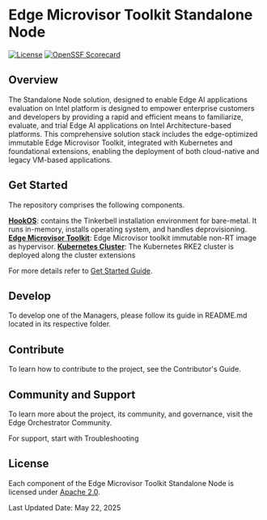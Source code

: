 # Edge Microvisor Toolkit Standalone Node

[![License](https://img.shields.io/badge/License-Apache%202.0-blue.svg)](https://opensource.org/licenses/Apache-2.0)
[![OpenSSF Scorecard](https://api.scorecard.dev/projects/github.com/open-edge-platform/edge-microvisor-toolkit-standalone-node/badge)](https://scorecard.dev/viewer/?uri=github.com/open-edge-platform/edge-microvisor-toolkit-standalone-node)

## Overview

The Standalone Node solution, designed to enable Edge AI applications evaluation on Intel platform
is designed to empower enterprise customers and developers by providing a rapid and efficient
means to familiarize, evaluate, and trial Edge AI applications on Intel Architecture-based platforms.
This comprehensive solution stack includes the edge-optimized immutable Edge Microvisor Toolkit,
integrated with Kubernetes and foundational extensions, enabling the deployment of both cloud-native
and legacy VM-based applications.

## Get Started

The repository comprises the following components.

[**HookOS**](standalone-node/hook_os/): contains the Tinkerbell installation environment for bare-metal. It runs in-memory, installs operating system, and handles deprovisioning.
[**Edge Microvisor Toolkit**](standalone-node/host_os/): Edge Microvisor toolkit immutable non-RT image as  hypervisor.
[**Kubernetes Cluster**](standalone-node/cluster_installers): The Kubernetes RKE2 cluster is deployed along the cluster extensions

For more details refer to [Get Started Guide](docs/user-guide/Get-Started-Guide.md).

## Develop

To develop one of the Managers, please follow its guide in README.md located in its respective folder.

## Contribute

To learn how to contribute to the project, see the Contributor's Guide.

## Community and Support

To learn more about the project, its community, and governance, visit the Edge Orchestrator Community.

For support, start with Troubleshooting

## License

Each component of the Edge Microvisor Toolkit Standalone Node is licensed under [Apache 2.0][apache-license].

Last Updated Date: May 22, 2025

[apache-license]: https://www.apache.org/licenses/LICENSE-2.0
